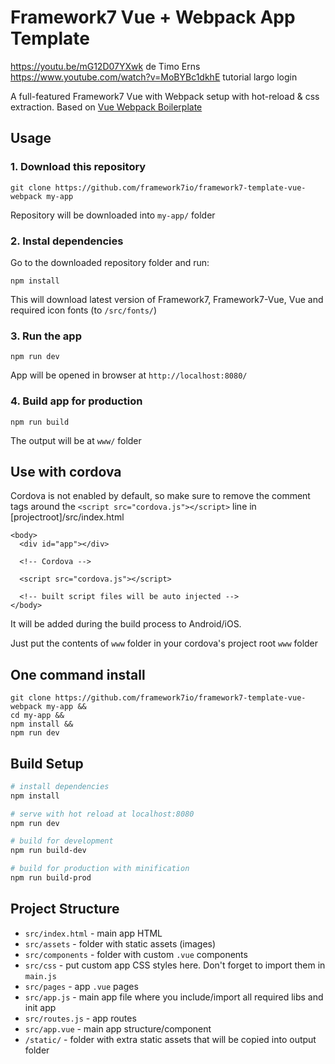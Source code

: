# Framework7 Vue + Webpack App Template

https://youtu.be/mG12D07YXwk de Timo Erns
https://www.youtube.com/watch?v=MoBYBc1dkhE tutorial largo login


A full-featured Framework7 Vue with Webpack setup with hot-reload & css extraction. Based on [Vue Webpack Boilerplate](https://github.com/vuejs-templates/webpack)

## Usage

### 1. Download this repository
```
git clone https://github.com/framework7io/framework7-template-vue-webpack my-app
```

Repository will be downloaded into `my-app/` folder

### 2. Instal dependencies

Go to the downloaded repository folder and run:
```
npm install
```

This will download latest version of Framework7, Framework7-Vue, Vue and required icon fonts (to `/src/fonts/`)

### 3. Run the app

```
npm run dev
```

App will be opened in browser at `http://localhost:8080/`

### 4. Build app for production

```
npm run build
```

The output will be at `www/` folder

## Use with cordova
Cordova is not enabled by default, so make sure to remove the comment tags around the `<script src="cordova.js"></script>` line in [projectroot]/src/index.html
```
<body>
  <div id="app"></div>

  <!-- Cordova -->

  <script src="cordova.js"></script>

  <!-- built script files will be auto injected -->
</body>
```
It will be added during the build process to Android/iOS.

Just put the contents of `www` folder in your cordova's project root `www` folder

## One command install

```
git clone https://github.com/framework7io/framework7-template-vue-webpack my-app &&
cd my-app &&
npm install &&
npm run dev
```

## Build Setup

``` bash
# install dependencies
npm install

# serve with hot reload at localhost:8080
npm run dev

# build for development
npm run build-dev

# build for production with minification
npm run build-prod
```

## Project Structure

* `src/index.html` - main app HTML
* `src/assets` - folder with static assets (images)
* `src/components` - folder with custom `.vue` components
* `src/css` - put custom app CSS styles here. Don't forget to import them in `main.js`
* `src/pages` - app `.vue` pages
* `src/app.js` - main app file where you include/import all required libs and init app
* `src/routes.js` - app routes
* `src/app.vue` - main app structure/component
* `/static/` - folder with extra static assets that will be copied into output folder
